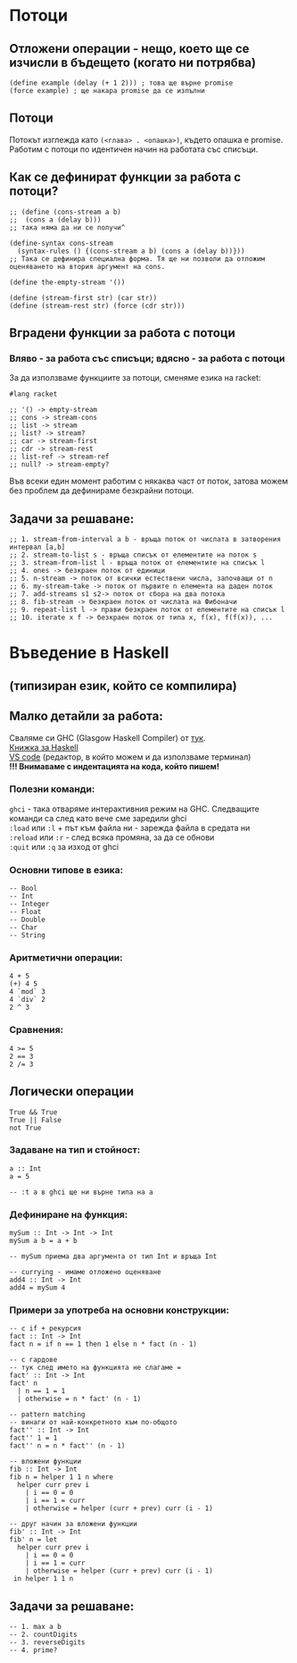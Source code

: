 # Потоци

## Отложени операции - нещо, което ще се изчисли в бъдещето (когато ни потрябва)
```
(define example (delay (+ 1 2))) ; това ще върне promise
(force example) ; ще накара promise да се изпълни
```

## Потоци
Потокът изглежда като `(<глава> . <опашка>)`, където опашка е promise. Работим с потоци по идентичен начин на работата със списъци.

## Как се дефинират функции за работа с потоци?
```
;; (define (cons-stream a b)
;;  (cons a (delay b)))
;; така няма да ни се получи^

(define-syntax cons-stream
  (syntax-rules () {(cons-stream a b) (cons a (delay b))}))
;; Така се дефинира специална форма. Тя ще ни позволи да отложим оценяването на втория аргумент на cons.

(define the-empty-stream '())

(define (stream-first str) (car str))
(define (stream-rest str) (force (cdr str)))
```

## Вградени функции за работа с потоци
### Вляво - за работа със списъци; вдясно - за работа с потоци

За да използваме функциите за потоци, сменяме езика на racket:
```
#lang racket

;; '() -> empty-stream
;; cons -> stream-cons
;; list -> stream
;; list? -> stream?
;; car -> stream-first
;; cdr -> stream-rest
;; list-ref -> stream-ref
;; null? -> stream-empty?
```

Във всеки един момент работим с някаква част от поток, затова можем без проблем да дефинираме безкрайни потоци.


## Задачи за решаване:

```
;; 1. stream-from-interval a b - връща поток от числата в затворения интервал [a,b]
;; 2. stream-to-list s - връща списък от елементите на поток s
;; 3. stream-from-list l - връща поток от елементите на списък l
;; 4. ones -> безкраен поток от единици
;; 5. n-stream -> поток от всички естествени числа, започващи от n
;; 6. my-stream-take -> поток от първите n елемента на даден поток
;; 7. add-streams s1 s2-> поток от сбора на два потока
;; 8. fib-stream -> безкраен поток от числата на Фибоначи
;; 9. repeat-list l -> прави безкраен поток от елементите на списък l
;; 10. iterate x f -> безкраен поток от типа x, f(x), f(f(x)), ...
```

# Въведение в Haskell
## (типизиран език, който се компилира)

## Малко детайли за работа:
Сваляме си GHC (Glasgow Haskell Compiler) от [тук](https://www.haskell.org/downloads/).\
[Книжка за Haskell](http://learnyouahaskell.com/)\
[VS code](https://code.visualstudio.com/) (редактор, в който можем и да използваме терминал)\
**!!! Внимаваме с индентацията на кода, който пишем!**

### Полезни команди:
`ghci` - така отваряме интерактивния режим на GHC. Следващите команди са след като вече сме заредили ghci\
`:load` или `:l` + път към файла ни - зарежда файла в средата ни\
`:reload` или `:r` - след всяка промяна, за да се обнови\
`:quit` или `:q` за изход от ghci

### Основни типове в езика:
```
-- Bool
-- Int
-- Integer
-- Float
-- Double
-- Char
-- String
```

### Аритметични операции:

```
4 + 5
(+) 4 5
4 `mod` 3
4 `div` 2
2 ^ 3
```

### Сравнения:
```
4 >= 5
2 == 3
2 /= 3
```

## Логически операции
```
True && True
True || False
not True
```


### Задаване на тип и стойност:
```
a :: Int
a = 5

-- :t a в ghci ще ни върне типа на а
```

### Дефиниране на функция:
```
mySum :: Int -> Int -> Int
mySum a b = a + b

-- mySum приема два аргумента от тип Int и връща Int

-- currying - имаме отложено оценяване
add4 :: Int -> Int
add4 = mySum 4
```

### Примери за употреба на основни конструкции:

```
-- с if + рекурсия
fact :: Int -> Int
fact n = if n == 1 then 1 else n * fact (n - 1)

-- с гардове
-- тук след името на функцията не слагаме =
fact' :: Int -> Int
fact' n
  | n == 1 = 1
  | otherwise = n * fact' (n - 1)

-- pattern matching
-- винаги от най-конкретното към по-общото
fact'' :: Int -> Int
fact'' 1 = 1
fact'' n = n * fact'' (n - 1)

-- вложени функции
fib :: Int -> Int
fib n = helper 1 1 n where
  helper curr prev i
    | i == 0 = 0
    | i == 1 = curr
    | otherwise = helper (curr + prev) curr (i - 1)

-- друг начин за вложени функции
fib' :: Int -> Int
fib' n = let
  helper curr prev i
    | i == 0 = 0
    | i == 1 = curr
    | otherwise = helper (curr + prev) curr (i - 1)
 in helper 1 1 n
 ```

## Задачи за решаване:
```
-- 1. max a b
-- 2. countDigits
-- 3. reverseDigits
-- 4. prime?
```